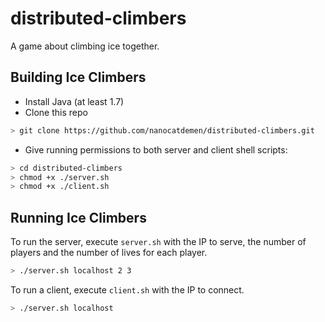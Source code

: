 # distributed-climbers
A game about climbing ice together.

Building Ice Climbers
---------------------

* Install Java (at least 1.7)
* Clone this repo
```bash
> git clone https://github.com/nanocatdemen/distributed-climbers.git
```
* Give running permissions to both server and client shell scripts:
```bash
> cd distributed-climbers
> chmod +x ./server.sh
> chmod +x ./client.sh
```
Running Ice Climbers
--------------------
To run the server, execute `server.sh` with the IP to serve, the number of players and the number
 of lives for each player.
```bash
> ./server.sh localhost 2 3
```
To run a client, execute `client.sh` with the IP to connect.
```bash
> ./server.sh localhost
```
